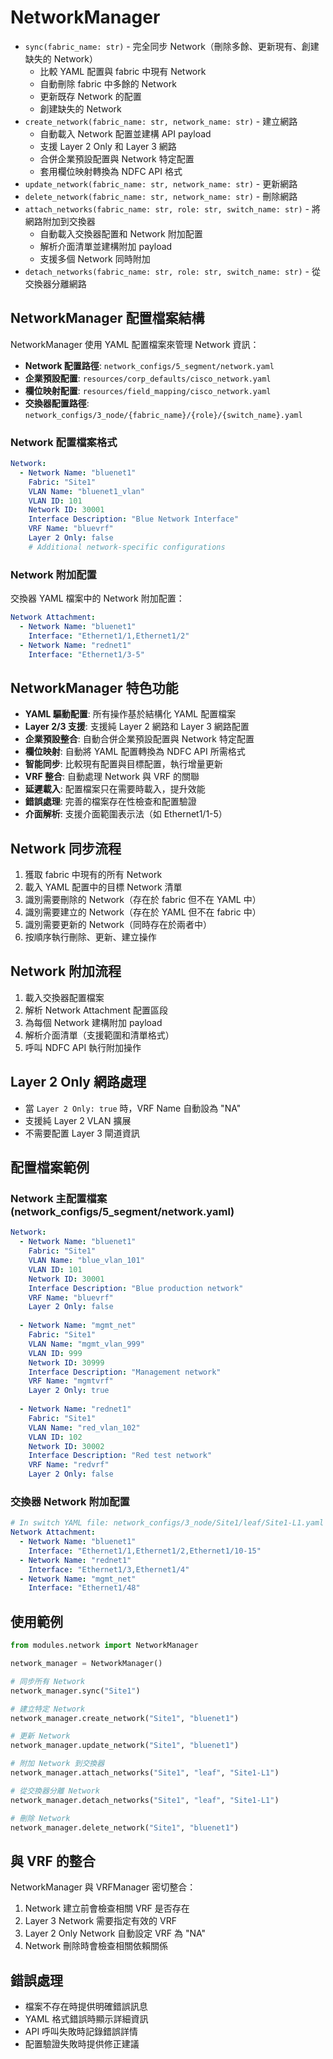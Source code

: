 # NetworkManager
- `sync(fabric_name: str)` - 完全同步 Network（刪除多餘、更新現有、創建缺失的 Network）
  - 比較 YAML 配置與 fabric 中現有 Network
  - 自動刪除 fabric 中多餘的 Network
  - 更新既存 Network 的配置
  - 創建缺失的 Network
- `create_network(fabric_name: str, network_name: str)` - 建立網路
  - 自動載入 Network 配置並建構 API payload
  - 支援 Layer 2 Only 和 Layer 3 網路
  - 合併企業預設配置與 Network 特定配置
  - 套用欄位映射轉換為 NDFC API 格式
- `update_network(fabric_name: str, network_name: str)` - 更新網路
- `delete_network(fabric_name: str, network_name: str)` - 刪除網路
- `attach_networks(fabric_name: str, role: str, switch_name: str)` - 將網路附加到交換器
  - 自動載入交換器配置和 Network 附加配置
  - 解析介面清單並建構附加 payload
  - 支援多個 Network 同時附加
- `detach_networks(fabric_name: str, role: str, switch_name: str)` - 從交換器分離網路

## NetworkManager 配置檔案結構
NetworkManager 使用 YAML 配置檔案來管理 Network 資訊：
- **Network 配置路徑**: `network_configs/5_segment/network.yaml`
- **企業預設配置**: `resources/corp_defaults/cisco_network.yaml`
- **欄位映射配置**: `resources/field_mapping/cisco_network.yaml`
- **交換器配置路徑**: `network_configs/3_node/{fabric_name}/{role}/{switch_name}.yaml`

### Network 配置檔案格式
```yaml
Network:
  - Network Name: "bluenet1"
    Fabric: "Site1"
    VLAN Name: "bluenet1_vlan"
    VLAN ID: 101
    Network ID: 30001
    Interface Description: "Blue Network Interface"
    VRF Name: "bluevrf"
    Layer 2 Only: false
    # Additional network-specific configurations
```

### Network 附加配置
交換器 YAML 檔案中的 Network 附加配置：
```yaml
Network Attachment:
  - Network Name: "bluenet1"
    Interface: "Ethernet1/1,Ethernet1/2"
  - Network Name: "rednet1"
    Interface: "Ethernet1/3-5"
```

## NetworkManager 特色功能
- **YAML 驅動配置**: 所有操作基於結構化 YAML 配置檔案
- **Layer 2/3 支援**: 支援純 Layer 2 網路和 Layer 3 網路配置
- **企業預設整合**: 自動合併企業預設配置與 Network 特定配置
- **欄位映射**: 自動將 YAML 配置轉換為 NDFC API 所需格式
- **智能同步**: 比較現有配置與目標配置，執行增量更新
- **VRF 整合**: 自動處理 Network 與 VRF 的關聯
- **延遲載入**: 配置檔案只在需要時載入，提升效能
- **錯誤處理**: 完善的檔案存在性檢查和配置驗證
- **介面解析**: 支援介面範圍表示法（如 Ethernet1/1-5）

## Network 同步流程
1. 獲取 fabric 中現有的所有 Network
2. 載入 YAML 配置中的目標 Network 清單
3. 識別需要刪除的 Network（存在於 fabric 但不在 YAML 中）
4. 識別需要建立的 Network（存在於 YAML 但不在 fabric 中）
5. 識別需要更新的 Network（同時存在於兩者中）
6. 按順序執行刪除、更新、建立操作

## Network 附加流程
1. 載入交換器配置檔案
2. 解析 Network Attachment 配置區段
3. 為每個 Network 建構附加 payload
4. 解析介面清單（支援範圍和清單格式）
5. 呼叫 NDFC API 執行附加操作

## Layer 2 Only 網路處理
- 當 `Layer 2 Only: true` 時，VRF Name 自動設為 "NA"
- 支援純 Layer 2 VLAN 擴展
- 不需要配置 Layer 3 閘道資訊

## 配置檔案範例

### Network 主配置檔案 (network_configs/5_segment/network.yaml)
```yaml
Network:
  - Network Name: "bluenet1"
    Fabric: "Site1"
    VLAN Name: "blue_vlan_101"
    VLAN ID: 101
    Network ID: 30001
    Interface Description: "Blue production network"
    VRF Name: "bluevrf"
    Layer 2 Only: false
  
  - Network Name: "mgmt_net"
    Fabric: "Site1"
    VLAN Name: "mgmt_vlan_999"
    VLAN ID: 999
    Network ID: 30999
    Interface Description: "Management network"
    VRF Name: "mgmtvrf"
    Layer 2 Only: true
  
  - Network Name: "rednet1"
    Fabric: "Site1"
    VLAN Name: "red_vlan_102"
    VLAN ID: 102
    Network ID: 30002
    Interface Description: "Red test network"
    VRF Name: "redvrf"
    Layer 2 Only: false
```

### 交換器 Network 附加配置
```yaml
# In switch YAML file: network_configs/3_node/Site1/leaf/Site1-L1.yaml
Network Attachment:
  - Network Name: "bluenet1"
    Interface: "Ethernet1/1,Ethernet1/2,Ethernet1/10-15"
  - Network Name: "rednet1"
    Interface: "Ethernet1/3,Ethernet1/4"
  - Network Name: "mgmt_net"
    Interface: "Ethernet1/48"
```

## 使用範例
```python
from modules.network import NetworkManager

network_manager = NetworkManager()

# 同步所有 Network
network_manager.sync("Site1")

# 建立特定 Network
network_manager.create_network("Site1", "bluenet1")

# 更新 Network
network_manager.update_network("Site1", "bluenet1")

# 附加 Network 到交換器
network_manager.attach_networks("Site1", "leaf", "Site1-L1")

# 從交換器分離 Network
network_manager.detach_networks("Site1", "leaf", "Site1-L1")

# 刪除 Network
network_manager.delete_network("Site1", "bluenet1")
```

## 與 VRF 的整合
NetworkManager 與 VRFManager 密切整合：
1. Network 建立前會檢查相關 VRF 是否存在
2. Layer 3 Network 需要指定有效的 VRF
3. Layer 2 Only Network 自動設定 VRF 為 "NA"
4. Network 刪除時會檢查相關依賴關係

## 錯誤處理
- 檔案不存在時提供明確錯誤訊息
- YAML 格式錯誤時顯示詳細資訊
- API 呼叫失敗時記錄錯誤詳情
- 配置驗證失敗時提供修正建議
